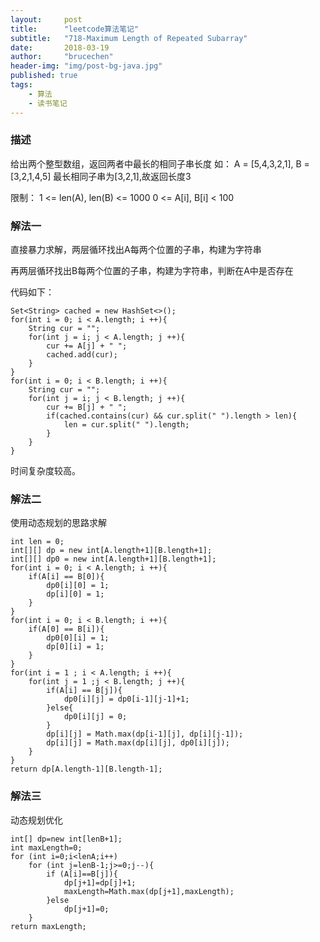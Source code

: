 ```yaml
---
layout:     post
title:      "leetcode算法笔记"
subtitle:   "718-Maximum Length of Repeated Subarray"
date:       2018-03-19
author:     "brucechen"
header-img: "img/post-bg-java.jpg"
published: true
tags:
    - 算法
    - 读书笔记
---
```


### 描述

给出两个整型数组，返回两者中最长的相同子串长度
如：
A = [5,4,3,2,1], B = [3,2,1,4,5]
最长相同子串为[3,2,1],故返回长度3

限制：
1 <= len(A), len(B) <= 1000
0 <= A[i], B[i] < 100


### 解法一

直接暴力求解，两层循环找出A每两个位置的子串，构建为字符串

再两层循环找出B每两个位置的子串，构建为字符串，判断在A中是否存在

代码如下：
```
Set<String> cached = new HashSet<>();
for(int i = 0; i < A.length; i ++){
    String cur = "";
    for(int j = i; j < A.length; j ++){
        cur += A[j] + " ";
        cached.add(cur);
    }
}
for(int i = 0; i < B.length; i ++){
    String cur = "";
    for(int j = i; j < B.length; j ++){
        cur += B[j] + " ";
        if(cached.contains(cur) && cur.split(" ").length > len){
            len = cur.split(" ").length;
        }
    }
}

```

时间复杂度较高。

### 解法二

使用动态规划的思路求解

```
int len = 0;
int[][] dp = new int[A.length+1][B.length+1];
int[][] dp0 = new int[A.length+1][B.length+1];
for(int i = 0; i < A.length; i ++){
    if(A[i] == B[0]){
        dp0[i][0] = 1;
        dp[i][0] = 1;
    }
}
for(int i = 0; i < B.length; i ++){
    if(A[0] == B[i]){
        dp0[0][i] = 1;
        dp[0][i] = 1;
    }
}
for(int i = 1 ; i < A.length; i ++){
    for(int j = 1 ;j < B.length; j ++){
        if(A[i] == B[j]){
            dp0[i][j] = dp0[i-1][j-1]+1;
        }else{
            dp0[i][j] = 0;
        }
        dp[i][j] = Math.max(dp[i-1][j], dp[i][j-1]);
        dp[i][j] = Math.max(dp[i][j], dp0[i][j]);
    }
}
return dp[A.length-1][B.length-1];
```


### 解法三

动态规划优化

```
int[] dp=new int[lenB+1];
int maxLength=0;
for (int i=0;i<lenA;i++)
    for (int j=lenB-1;j>=0;j--){
        if (A[i]==B[j]){
            dp[j+1]=dp[j]+1;
            maxLength=Math.max(dp[j+1],maxLength);
        }else
            dp[j+1]=0;
    }
return maxLength;
```